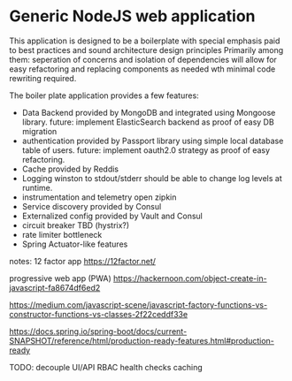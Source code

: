 # Generic NodeJS web application

This application is designed to be a boilerplate with special emphasis paid to best practices and sound architecture design principles
Primarily among them: seperation of concerns and isolation of dependencies will allow for easy refactoring and replacing components as needed wth minimal code rewriting required.

The boiler plate application provides a few features:
* Data Backend
  provided by MongoDB and integrated using Mongoose library.
  future: implement ElasticSearch backend as proof of easy DB migration
* authentication
  provided by Passport library using simple local database table of users.
  future: implement oauth2.0 strategy as proof of easy refactoring.
* Cache
  provided by Reddis
* Logging
  winston to stdout/stderr
  should be able to change log levels at runtime.
* instrumentation and telemetry
  open zipkin
* Service discovery
  provided by Consul
* Externalized config
  provided by Vault and Consul
* circuit breaker
  TBD (hystrix?)
* rate limiter
  bottleneck
* Spring Actuator-like features


notes:
12 factor app
https://12factor.net/

progressive web app (PWA)
https://hackernoon.com/object-create-in-javascript-fa8674df6ed2

https://medium.com/javascript-scene/javascript-factory-functions-vs-constructor-functions-vs-classes-2f22ceddf33e

https://docs.spring.io/spring-boot/docs/current-SNAPSHOT/reference/html/production-ready-features.html#production-ready


TODO:
decouple UI/API
RBAC
health checks
caching